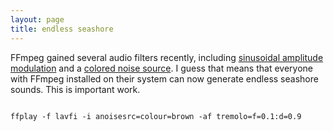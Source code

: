 ```yaml
---
layout: page 
title: endless seashore 
---
```


FFmpeg gained several audio filters recently, including [sinusoidal amplitude modulation](http://git.videolan.org/?p=ffmpeg.git;a=blob;f=libavfilter/af_tremolo.c;h=572e9e3b56082e474ec4480addeb19d512b1b2b3;hb=HEAD) and a [colored noise source](http://git.videolan.org/?p=ffmpeg.git;a=blob;f=libavfilter/asrc_anoisesrc.c;h=e4d4013749225ae2f0321f8a7c6e082fd98d55e5;hb=HEAD).
I guess that means that everyone with FFmpeg installed on their system can now generate endless seashore sounds. This is important work.

<code>
ffplay -f lavfi -i anoisesrc=colour=brown -af tremolo=f=0.1:d=0.9
</code>
